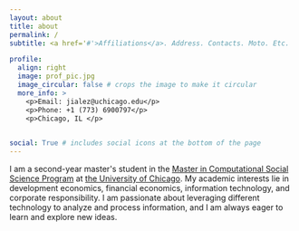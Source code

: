 ```yaml
---
layout: about
title: about
permalink: /
subtitle: <a href='#'>Affiliations</a>. Address. Contacts. Moto. Etc.

profile:
  align: right
  image: prof_pic.jpg
  image_circular: false # crops the image to make it circular
  more_info: >
    <p>Email: jialez@uchicago.edu</p>
    <p>Phone: +1 (773) 6900797</p>
    <p>Chicago, IL </p>

    
social: True # includes social icons at the bottom of the page
---
```


I am a second-year master's student in the [Master in Computational Social Science Program](https://cs.uchicago.edu/mpcs-pre-doctoral-program/) at [the University of Chicago](https://www.uchicago.edu/). My academic interests lie in development economics, financial economics, information technology, and corporate responsibility. I am passionate about leveraging different technology to analyze and process information, and I am always eager to learn and explore new ideas.
